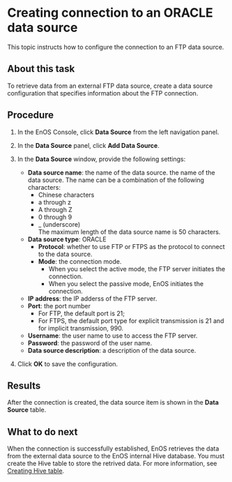 # Creating connection to an ORACLE data source

This topic instructs how to configure the connection to an FTP data source.

## About this task
To retrieve data from an external FTP data source, create a data source configuration that specifies information about the FTP connection.

## Procedure

1. In the EnOS Console, click **Data Source** from the left navigation panel.

2. In the **Data Source** panel, click **Add Data Source**.

3. In the **Data Source** window, provide the following settings:

   - **Data source name**:  the name of the data source. the name of the data source. The name can be a combination of the following characters:
     - Chinese characters
     - a through z
     - A through Z
     - 0 through 9
     - _ (underscore)  
     The maximum length of the data source name is 50 characters.
   - **Data source type**: ORACLE
     - **Protocol**: whether to use FTP or FTPS as the protocol to connect to the data source.   
     - **Mode**: the connection mode.
       - When you select the active mode, the FTP server initiates the connection.
       - When you select the passive mode, EnOS initiates the connection.
   - **IP address**: the IP adderss of the FTP server.
   - **Port**: the port number
     - For FTP, the default port is 21;
     - For FTPS, the default port type for explicit transmission is 21 and for implicit transmission, 990.
   - **Username**: the user name to use to access the FTP server.
   - **Password**: the password of the user name.
   - **Data source description**: a description of the data source.

4. Click **OK** to save the configuration.

## Results
<!---
可选，描述完成procedure以后的正确结果，以及如何verify结果正确。简单task可省略该部分
-->

After the connection is created, the data source item is shown in the **Data Source** table.

## What to do next
<!---
可选，若该操作结束通常伴有下一操作，则简要描述后续操作，并提供链接到后续操作对应的task topic
-->
When the connection is successfully established, EnOS retrieves the data from the external data source to the EnOS internal Hive database. You must create the Hive table to store the retrived data. For more information, see [Creating Hive table](../data_explorer/creating_hivetable).
